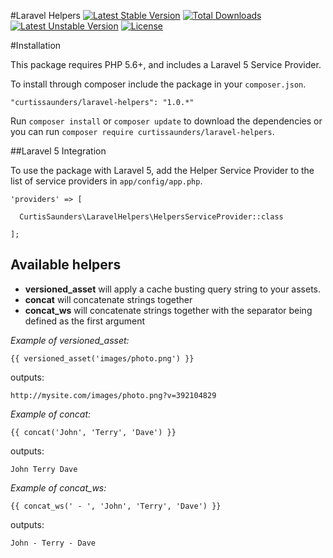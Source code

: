 #Laravel Helpers
[![Latest Stable Version](https://poser.pugx.org/curtissaunders/laravel-helpers/version)](https://packagist.org/packages/curtissaunders/laravel-helpers) 
[![Total Downloads](https://poser.pugx.org/curtissaunders/laravel-helpers/downloads)](https://packagist.org/packages/curtissaunders/laravel-helpers) 
[![Latest Unstable Version](https://poser.pugx.org/curtissaunders/laravel-helpers/v/unstable)](https://packagist.org/packages/curtissaunders/laravel-helpers) 
[![License](https://poser.pugx.org/curtissaunders/laravel-helpers/license.svg)](https://packagist.org/packages/curtissaunders/laravel-helpers)

#Installation

This package requires PHP 5.6+, and includes a Laravel 5 Service Provider.

To install through composer include the package in your `composer.json`.

    "curtissaunders/laravel-helpers": "1.0.*"

Run `composer install` or `composer update` to download the dependencies or you can run `composer require curtissaunders/laravel-helpers`.

##Laravel 5 Integration

To use the package with Laravel 5, add the Helper Service Provider to the list of service providers 
in `app/config/app.php`.

    'providers' => [

      CurtisSaunders\LaravelHelpers\HelpersServiceProvider::class
              
    ];
    
## Available helpers

* **versioned_asset** will apply a cache busting query string to your assets.
* **concat** will concatenate strings together
* **concat_ws** will concatenate strings together with the separator being defined as the first argument

*Example of versioned_asset:*

`{{ versioned_asset('images/photo.png') }}`

outputs:

`http://mysite.com/images/photo.png?v=392104829`

*Example of concat:*

`{{ concat('John', 'Terry', 'Dave') }}`

outputs:

`John Terry Dave`

*Example of concat_ws:*

`{{ concat_ws(' - ', 'John', 'Terry', 'Dave') }}`

outputs:

`John - Terry - Dave`

